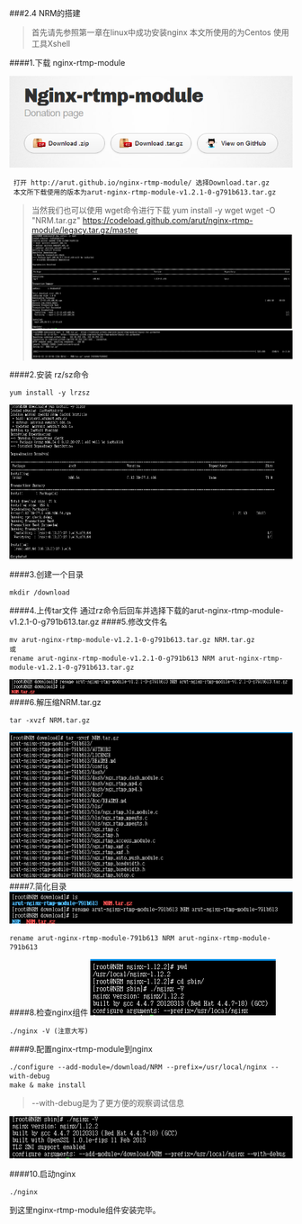 ###2.4 NRM的搭建
>首先请先参照第一章在linux中成功安装nginx
本文所使用的为Centos
使用工具Xshell

####1.下载 nginx-rtmp-module

![](/assets/微信截图_20180122115733.png)
```
 打开 http://arut.github.io/nginx-rtmp-module/ 选择Download.tar.gz
 本文所下载使用的版本为arut-nginx-rtmp-module-v1.2.1-0-g791b613.tar.gz
```
>当然我们也可以使用 wget命令进行下载 
>yum install -y wget
>wget -O "NRM.tar.gz"  https://codeload.github.com/arut/nginx-rtmp-module/legacy.tar.gz/master
![](/assets/微信截图_20180122132530.png) 
![](/assets/微信截图_20180122135534.png)

####2.安装 rz/sz命令
```
yum install -y lrzsz
```
 ![](/assets/微信截图_20180122120032.png)
  
####3.创建一个目录

```
mkdir /download
```
####4.上传tar文件
  通过rz命令后回车并选择下载的arut-nginx-rtmp-module-v1.2.1-0-g791b613.tar.gz
####5.修改文件名

```
mv arut-nginx-rtmp-module-v1.2.1-0-g791b613.tar.gz NRM.tar.gz
或
rename arut-nginx-rtmp-module-v1.2.1-0-g791b613 NRM arut-nginx-rtmp-module-v1.2.1-0-g791b613.tar.gz

```
![](/assets/微信截图_20180122123509.png)
####6.解压缩NRM.tar.gz
```
tar -xvzf NRM.tar.gz
```
![](/assets/微信截图_20180122135847.png)
####7.简化目录
![](/assets/微信截图_20180122140523.png)
```
rename arut-nginx-rtmp-module-791b613 NRM arut-nginx-rtmp-module-791b613
```
####8.检查nginx组件
![](/assets/微信截图_20180122144434.png)
```
./nginx -V (注意大写)
``` 
####9.配置nginx-rtmp-module到nginx
```
./configure --add-module=/download/NRM --prefix=/usr/local/nginx --with-debug 
make & make install
```
>--with-debug是为了更方便的观察调试信息

![](/assets/微信截图_20180122150258.png)

####10.启动nginx
```
./nginx
```
到这里nginx-rtmp-module组件安装完毕。
